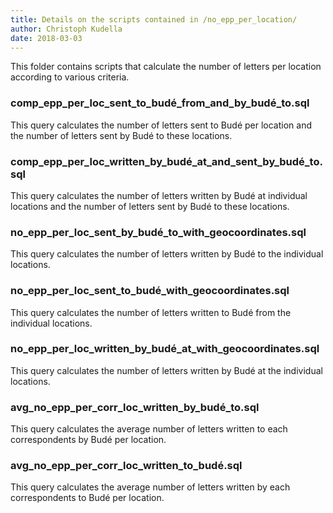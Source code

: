 ```yaml
---
title: Details on the scripts contained in /no_epp_per_location/
author: Christoph Kudella
date: 2018-03-03
---
```

This folder contains scripts that calculate the number of letters per location according to various criteria.

### comp_epp_per_loc_sent_to_budé_from_and_by_budé_to.sql
This query calculates the number of letters sent to Budé per location and the number of letters sent by Budé to these locations.

### comp_epp_per_loc_written_by_budé_at_and_sent_by_budé_to.sql
This query calculates the number of letters written by Budé at individual locations and the number of letters sent by Budé to these locations.

### no_epp_per_loc_sent_by_budé_to_with_geocoordinates.sql
This query calculates the number of letters written by Budé to the individual locations.

### no_epp_per_loc_sent_to_budé_with_geocoordinates.sql
This query calculates the number of letters written to Budé from the individual locations.

### no_epp_per_loc_written_by_budé_at_with_geocoordinates.sql
This query calculates the number of letters written by Budé at the individual locations.

### avg_no_epp_per_corr_loc_written_by_budé_to.sql
This query calculates the average number of letters written to each correspondents by Budé per location.

### avg_no_epp_per_corr_loc_written_to_budé.sql
This query calculates the average number of letters written by each correspondents to Budé per location.
